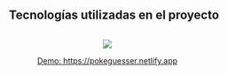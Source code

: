 <div>
  
  <ul align="center">
   <h2 style="display: inline-block">Tecnologías utilizadas en el proyecto</h2>
  </ul>
</div>

<p align="center">
  <a href="https://skillicons.dev">
    <img src="https://skillicons.dev/icons?i=css,html,js,react,materialui" />
  </a>
</p>

<p align="center">
  <a href="https://pokeguesser.netlify.app" target="_blank">Demo: https://pokeguesser.netlify.app</a>
</p>
